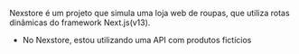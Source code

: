 <PROJETO EM DESENVOLVIMENTO>

Nexstore é um projeto que simula uma loja web de roupas, que utiliza rotas dinâmicas do framework Next.js(v13).

- No Nexstore, estou utilizando uma API com produtos fictícios
 

